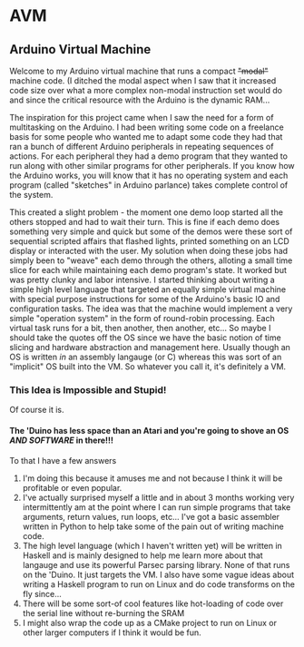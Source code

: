 # AVM
## Arduino Virtual Machine

Welcome to my Arduino virtual machine that runs a compact <s>"modal"</s> machine code. (I ditched the modal aspect when I saw that
it increased code size over what a more complex non-modal instruction set would do and since the critical resource with
the Arduino is the dynamic RAM...

The inspiration for this project came when I saw the need for a form of multitasking on the Arduino. I had been writing
some code on a freelance basis for some people who wanted me to adapt some code they had that ran a bunch of different
Arduino peripherals in repeating sequences of actions. For each peripheral they had a demo program that they wanted to
run along with other similar programs for other peripherals. If you know how the Arduino works, you will know that it
has no operating system and each program (called "sketches" in Arduino parlance) takes complete control of the system.

This created a slight problem - the moment one demo loop started all the others stopped and had to wait their turn.
This is fine if each demo does something very simple and quick but some of the demos were these sort of sequential
scripted affairs that flashed lights, printed something on an LCD display or interacted with the user. My solution
when doing these jobs had simply been to "weave" each demo through the others, alloting a small time slice for each while
maintaining each demo program's state. It worked but was pretty clunky and labor intensive. I started thinking about writing
a simple high level language that targeted an equally simple virtual machine with special purpose instructions for some
of the Arduino's basic IO and configuration tasks. The idea was that the machine would implement a very simple "operation
system" in the form of round-robin processing. Each virtual task runs for a bit, then another, then another, etc... So
maybe I should take the quotes off the OS since we have the basic notion of time slicing and hardware abstraction and management here.
Usually though an OS is written *in* an assembly langauge (or C) whereas this was sort of an "implicit" OS built
into the VM. So whatever you call it, it's definitely a VM.

### This Idea is Impossible and Stupid! 

Of course it is. 

#### The 'Duino has less space than an Atari and you're going to shove an OS *AND SOFTWARE* in there!!!

To that I have a few answers

1) I'm doing this because it amuses me and not because I think it will be profitable or even popular.
2) I've actually surprised myself a little and in about 3 months working very intermittently am at the point where I can run simple programs that take
arguments, return values, run loops, etc... I've got a basic assembler written in Python to help take some of the pain
out of writing machine code.
3) The high level language (which I haven't written yet) will be written in Haskell and is mainly designed to help me learn more about that langauge
and use its powerful Parsec parsing library. None of that runs on the 'Duino. It just targets the VM. I also have some
vague ideas about writing a Haskell program to run on Linux and do code transforms on the fly since...
4) There will be some sort-of cool features like hot-loading of code over the serial line without re-burning the SRAM
5) I might also wrap the code up as a CMake project to run on Linux or other larger computers if I think it
would be fun.


